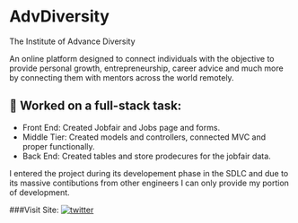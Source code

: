 # AdvDiversity
The Institute of  Advance Diversity

An online platform designed to connect individuals with the objective to provide personal
growth, entrepreneurship, career advice and much more by connecting them with mentors
across the world remotely.

## 🧰  Worked on a full-stack task:
- Front End: Created Jobfair and Jobs page and forms.
- Middle Tier: Created models and controllers, connected MVC and proper functionally.
- Back End: Created tables and store prodecures for the jobfair data.  


I entered the project during its developement phase in the SDLC and due to its massive contibutions from other engineers I can only provide my portion of development.

###Visit Site:
<a href="https://advancingdiversity.azurewebsites.net/" target="_blank">
<img src=https://img.shields.io/badge/adv-Diversty-blue alt=twitter style="margin-bottom: 5px;" />
</a>

